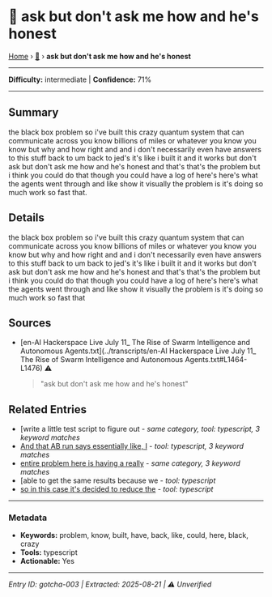 # 🚨 ask but don't ask me how and he's honest

[Home](../index.md) › [🚨](./) › **ask but don't ask me how and he's honest**

---

**Difficulty:** intermediate | **Confidence:** 71%

---


## Summary
the black box problem so i've built this
crazy quantum system that can communicate
across you know billions of miles or whatever
you know you know but why and how
right and and i don't necessarily even have
answers to this stuff back to um back to jed's
it's like i built it and it works but don't
ask but don't ask me how and he's honest
and that's that's the problem but i think
you could do that though you could have
a log of here's here's what the agents went
through and like show it visually the problem
is it's doing so much work so fast that.

## Details
the black box problem so i've built this
crazy quantum system that can communicate
across you know billions of miles or whatever
you know you know but why and how
right and and i don't necessarily even have
answers to this stuff back to um back to jed's
it's like i built it and it works but don't
ask but don't ask me how and he's honest
and that's that's the problem but i think
you could do that though you could have
a log of here's here's what the agents went
through and like show it visually the problem
is it's doing so much work so fast that





## Sources
- [en-AI Hackerspace Live July 11_ The Rise of Swarm Intelligence and Autonomous Agents.txt](../transcripts/en-AI Hackerspace Live July 11_ The Rise of Swarm Intelligence and Autonomous Agents.txt#L1464-L1476) ⚠️
  > "ask but don't ask me how and he's honest"

## Related Entries

- [write a little test script to figure out [](../gotchas/gotcha-002.md) - *same category, tool: typescript, 3 keyword matches*
- [And that AB run says essentially like, I](../how-to/howTo-010.md) - *tool: typescript, 3 keyword matches*
- [entire problem here is having a really](../gotchas/gotcha-004.md) - *same category, 3 keyword matches*
- [able to get the same results because we [](../how-to/howTo-001.md) - *tool: typescript*
- [so in this case it's decided to reduce the](../how-to/howTo-002.md) - *tool: typescript*


---

### Metadata
- **Keywords:** problem, know, built, have, back, like, could, here, black, crazy
- **Tools:** typescript
- **Actionable:** Yes

---

*Entry ID: gotcha-003 | Extracted: 2025-08-21 | ⚠️ Unverified*
